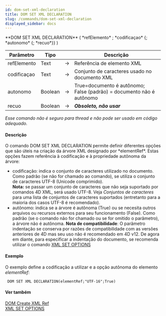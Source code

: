 ```yaml
---
id: dom-set-xml-declaration
title: DOM SET XML DECLARATION
slug: /commands/dom-set-xml-declaration
displayed_sidebar: docs
---
```


<!--REF #_command_.DOM SET XML DECLARATION.Syntax-->**DOM SET XML DECLARATION** ( *refElemento* ; *codificaçao* {; *autonomo* {; *recuo*}} )<!-- END REF-->
<!--REF #_command_.DOM SET XML DECLARATION.Params-->
| Parâmetro | Tipo |  | Descrição |
| --- | --- | --- | --- |
| refElemento | Text | &#8594;  | Referência de elemento XML |
| codificaçao | Text | &#8594;  | Conjunto de caracteres usado no documento XML |
| autonomo | Boolean | &#8594;  | True=documento é autônomo; False (padrão) = documento não é autônomo |
| recuo | Boolean | &#8594;  | ***Obsoleto, não usar*** |

<!-- END REF-->

*Esse comando não é seguro para thread e não pode ser usado em código adequado.*


#### Descrição 

<!--REF #_command_.DOM SET XML DECLARATION.Summary-->O comando DOM SET XML DECLARATION permite definir diferentes opções que são úteis na criação da árvore XML designado por *elementRef*.<!-- END REF--> Estas opções fazem referência à codificação e à propriedade autônoma da árvore:  

* codificação: indica o conjunto de caracteres utilizado no documento. Como padrão (se não for chamado ao comando), se utiliza o conjunto de caracteres UTF-8 (Unicode comprimido).  
**Nota:** se passar um conjunto de caracteres que não seja suportado por comandos 4D XML, será usado UTF-8\. Veja *Conjuntos de caracteres* para uma lista de conjuntos de caracteres suportados (entretanto para a maioria dos casos UTF-8 é recomendado).
* autônomo: indica se a árvore é autônoma (True) ou se necesita outros arquivos ou recursos externos para seu funcionamento (False). Como padrão (se o comando não for chamado ou se for omitido o parâmetro), a árvore não é autônoma.
**Nota de compatibilidade**: O parâmetro indentação se conserva por razões de compatibilidade com as versões anteriores de 4D mas seu uso não é recomendado em 4D v12\. De agora em diante, para especificar a indentação do documento, se recomenda utilizar o comando [XML SET OPTIONS](xml-set-options.md)

#### Exemplo 

O exemplo define a codificação a utilizar e a opção autônoma do elemento *elementRef*: 

```4d
 DOM SET XML DECLARATION(elementRef;"UTF-16";True)
```

#### Ver também 

[DOM Create XML Ref](dom-create-xml-ref.md)  
[XML SET OPTIONS](xml-set-options.md)  
